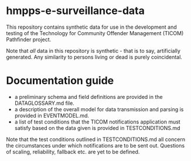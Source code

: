 # hmpps-e-surveillance-data

This repository contains synthetic data for use in the development and testing of the Technology for Community Offender Management (TICOM) Pathfinder project.

Note that *all* data in this repository is synthetic - that is to say, artificially generated. Any similarity to persons living or dead is purely coincidental.

# Documentation guide

* a preliminary schema and field definitions are provided in the DATAGLOSSARY.md file.
* a description of the overall model for data transmission and parsing is provided in EVENTMODEL.md.
* a list of test conditions that the TICOM notifications application must satisfy based on the data given is provided in TESTCONDITIONS.md

Note that the test conditions outlined in TESTCONDITIONS.md all concern the circumstances under which notifications are to be sent out. Questions of scaling, reliability, fallback etc. are yet to be defined.
